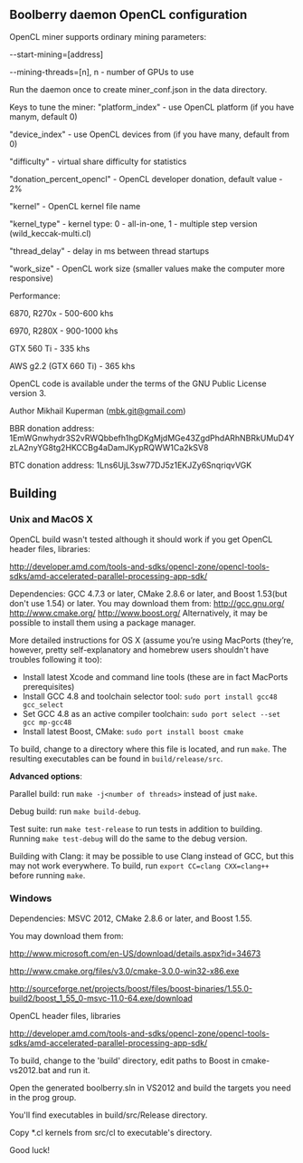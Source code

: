 Boolberry daemon OpenCL configuration
------------------------------------

OpenCL miner supports ordinary mining parameters:

--start-mining=[address]

--mining-threads=[n], n - number of GPUs to use

Run the daemon once to create miner_conf.json in the data directory.

Keys to tune the miner: 
  "platform_index" - use OpenCL platform (if you have manym, default 0)
  
  "device_index" - use OpenCL devices from (if you have many, default from 0)
  
  "difficulty" - virtual share difficulty for statistics
  
  "donation_percent_opencl" - OpenCL developer donation, default value - 2%
  
  "kernel" - OpenCL kernel file name
  
  "kernel_type" - kernel type: 0 - all-in-one, 1 - multiple step version (wild_keccak-multi.cl)
  
  "thread_delay" - delay in ms between thread startups
  
  "work_size" - OpenCL work size (smaller values make the computer more responsive)

Performance:

6870, R270x - 500-600 khs

6970, R280X - 900-1000 khs

GTX 560 Ti - 335 khs

AWS g2.2 (GTX 660 Ti) - 365 khs

OpenCL code is available under the terms of the GNU Public License version 3. 

Author Mikhail Kuperman (mbk.git@gmail.com)

BBR donation address: 1EmWGnwhydr3S2vRWQbbefh1hgDKgMjdMGe43ZgdPhdARhNBRkUMuD4YzLA2nyYG8tg2HKCCBg4aDamJKypRQWW1Ca2kSV8

BTC donation address: 1Lns6UjL3sw77DJ5z1EKJZy6SnqriqvVGK


Building
--------

### Unix and MacOS X

OpenCL build wasn't tested although it should work if you get OpenCL header files, libraries:

http://developer.amd.com/tools-and-sdks/opencl-zone/opencl-tools-sdks/amd-accelerated-parallel-processing-app-sdk/

Dependencies: GCC 4.7.3 or later, CMake 2.8.6 or later, and Boost 1.53(but don't use 1.54) or later. You may download them from:
http://gcc.gnu.org/
http://www.cmake.org/
http://www.boost.org/
Alternatively, it may be possible to install them using a package manager.

More detailed instructions for OS X (assume you’re using MacPorts (they’re, however, pretty self-explanatory and homebrew users shouldn't have troubles following it too):

* Install latest Xcode and command line tools (these are in fact MacPorts prerequisites)
* Install GCC 4.8 and toolchain selector tool: `sudo port install gcc48 gcc_select`
* Set GCC 4.8 as an active compiler toolchain: `sudo port select --set gcc mp-gcc48`
* Install latest Boost, CMake: `sudo port install boost cmake`

To build, change to a directory where this file is located, and run `make`. The resulting executables can be found in `build/release/src`.

**Advanced options**:

Parallel build: run `make -j<number of threads>` instead of just `make`.

Debug build: run `make build-debug`.

Test suite: run `make test-release` to run tests in addition to building. Running `make test-debug` will do the same to the debug version.

Building with Clang: it may be possible to use Clang instead of GCC, but this may not work everywhere. To build, run `export CC=clang CXX=clang++` before running `make`.

### Windows

Dependencies: MSVC 2012, CMake 2.8.6 or later, and Boost 1.55. 

You may download them from:

http://www.microsoft.com/en-US/download/details.aspx?id=34673

http://www.cmake.org/files/v3.0/cmake-3.0.0-win32-x86.exe

http://sourceforge.net/projects/boost/files/boost-binaries/1.55.0-build2/boost_1_55_0-msvc-11.0-64.exe/download

OpenCL header files, libraries

http://developer.amd.com/tools-and-sdks/opencl-zone/opencl-tools-sdks/amd-accelerated-parallel-processing-app-sdk/

To build, change to the 'build' directory, edit paths to Boost in cmake-vs2012.bat and run it.

Open the generated boolberry.sln in VS2012 and build the targets you need in the prog group.

You'll find executables in build/src/Release directory.

Copy *.cl kernels from src/cl to executable's directory.

Good luck!
